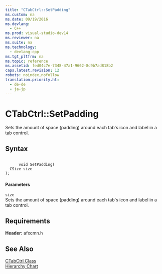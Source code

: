 ```yaml
---
title: "CTabCtrl::SetPadding"
ms.custom: na
ms.date: 09/19/2016
ms.devlang: 
  - C++
ms.prod: visual-studio-dev14
ms.reviewer: na
ms.suite: na
ms.technology: 
  - devlang-cpp
ms.tgt_pltfrm: na
ms.topic: reference
ms.assetid: fed04c7e-7348-47a1-9662-8d9b7ad818b2
caps.latest.revision: 12
robots: noindex,nofollow
translation.priority.ht: 
  - de-de
  - ja-jp
---
```

# CTabCtrl::SetPadding
Sets the amount of space (padding) around each tab's icon and label in a tab control.  
  
## Syntax  
  
```  
  
      void SetPadding(  
  CSize size   
);  
```  
  
#### Parameters  
 `size`  
 Sets the amount of space (padding) around each tab's icon and label in a tab control.  
  
## Requirements  
 **Header:** afxcmn.h  
  
## See Also  
 [CTabCtrl Class](../vs140/CTabCtrl-Class.md)   
 [Hierarchy Chart](../vs140/Hierarchy-Chart.md)